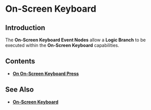 # On-Screen Keyboard

## Introduction

The **On-Screen Keyboard Event Nodes** allow a **Logic Branch** to be executed within the **On-Screen Keyboard** capabilities. 
## Contents

* [**On On-Screen Keyboard Press**](ononscreenkeyboardpressed.md)


## See Also 

* [**On-Screen Keyboard**](../../incari/on-screenkeyboard/README.md)